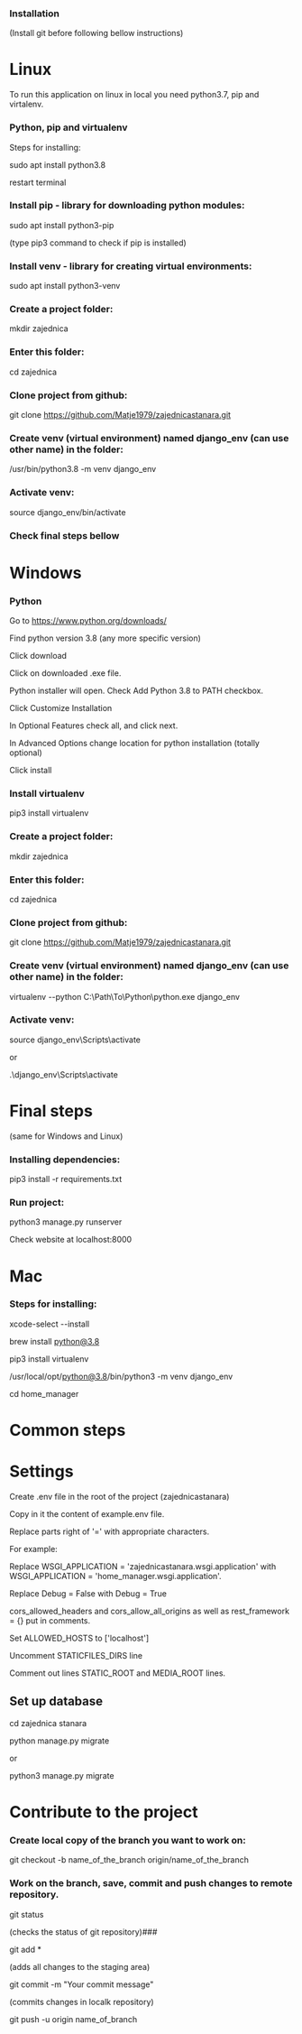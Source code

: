 
### Installation ###

(Install git before following bellow instructions)

# Linux

To run this application on linux in local you need python3.7, pip and virtalenv.

### Python, pip and virtualenv

Steps for installing:

sudo apt install python3.8

restart terminal

### Install pip - library for downloading python modules:

sudo apt install python3-pip

(type pip3 command to check if pip is installed)

### Install venv - library for creating virtual environments:

sudo apt install python3-venv

### Create a project folder:

mkdir zajednica

### Enter this folder:

cd zajednica

### Clone project from github:

git clone https://github.com/Matje1979/zajednicastanara.git

### Create venv (virtual environment) named django_env (can use other name) in the folder:

/usr/bin/python3.8 -m venv django_env

### Activate venv:

source django_env/bin/activate

### Check final steps bellow

# Windows

### Python

Go to https://www.python.org/downloads/

Find python version 3.8 (any more specific version)

Click download

Click on downloaded .exe file.

Python installer will open. Check Add Python 3.8 to PATH checkbox.

Click Customize Installation

In Optional Features check all, and click next.

In Advanced Options change location for python installation (totally optional)

Click install

### Install virtualenv

pip3 install virtualenv

### Create a project folder:

mkdir zajednica

### Enter this folder:

cd zajednica

### Clone project from github:

git clone https://github.com/Matje1979/zajednicastanara.git

### Create venv (virtual environment) named django_env (can use other name) in the folder:

virtualenv --python C:\Path\To\Python\python.exe django_env

### Activate venv:

source django_env\Scripts\activate

or 

.\django_env\Scripts\activate

# Final steps
(same for Windows and Linux)

### Installing dependencies:

pip3 install -r requirements.txt

### Run project:

python3 manage.py runserver

Check website at localhost:8000

# Mac

### Steps for installing:

xcode-select --install

brew install python@3.8

pip3 install virtualenv

/usr/local/opt/python@3.8/bin/python3 -m venv django_env

cd home_manager

# Common steps

# Settings

Create .env file in the root of the project (zajednicastanara)

Copy in it the content of example.env file.

Replace parts right of '=' with appropriate characters.

For example:

Replace WSGI_APPLICATION = 'zajednicastanara.wsgi.application' with WSGI_APPLICATION = 'home_manager.wsgi.application'.

Replace Debug = False with Debug = True

cors_allowed_headers and cors_allow_all_origins as well as rest_framework = {} put in comments.

Set ALLOWED_HOSTS to ['localhost']

Uncomment STATICFILES_DIRS line

Comment out lines STATIC_ROOT and MEDIA_ROOT lines.

## Set up database

cd  zajednica stanara

python manage.py migrate

or 

python3 manage.py migrate

# Contribute to the project

### Create local copy of the branch you want to work on:

git checkout -b name_of_the_branch origin/name_of_the_branch

### Work on the branch, save, commit and push changes to remote repository.

git status

(checks the status of git repository)### 

git add *

(adds all changes to the staging area)

git commit -m "Your commit message"

(commits changes in localk repository)

git push -u origin name_of_branch























